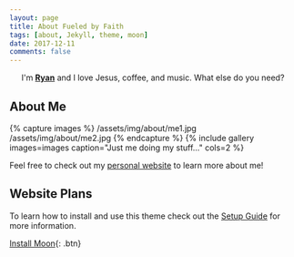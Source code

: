 ```yaml
---
layout: page
title: About Fueled by Faith
tags: [about, Jekyll, theme, moon]
date: 2017-12-11
comments: false
---
```

    
<center>I'm <a href="http://ryanwmoore.me"><b>Ryan</b></a> and I love Jesus, coffee, and music. What else do you need?</center>

## About Me

{% capture images %}
	/assets/img/about/me1.jpg
	/assets/img/about/me2.jpg
{% endcapture %}
{% include gallery images=images caption="Just me doing my stuff..." cols=2 %}

Feel free to check out my [personal website](http://ryanwmoore.me) to learn more about me!

## Website Plans

To learn how to install and use this theme check out the [Setup Guide](http://taylantatli.me/Moon/moon-theme/) for more information.
      
[Install Moon](https://github.com/TaylanTatli/Moon){: .btn}
